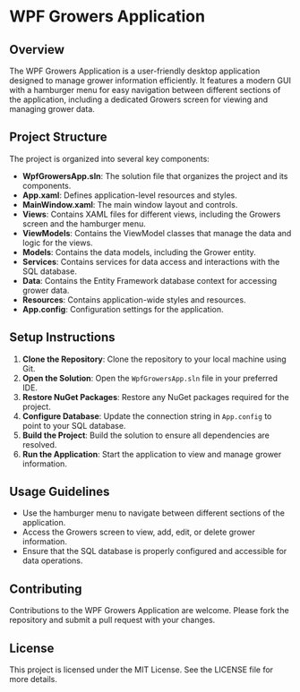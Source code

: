 # WPF Growers Application

## Overview
The WPF Growers Application is a user-friendly desktop application designed to manage grower information efficiently. It features a modern GUI with a hamburger menu for easy navigation between different sections of the application, including a dedicated Growers screen for viewing and managing grower data.

## Project Structure
The project is organized into several key components:

- **WpfGrowersApp.sln**: The solution file that organizes the project and its components.
- **App.xaml**: Defines application-level resources and styles.
- **MainWindow.xaml**: The main window layout and controls.
- **Views**: Contains XAML files for different views, including the Growers screen and the hamburger menu.
- **ViewModels**: Contains the ViewModel classes that manage the data and logic for the views.
- **Models**: Contains the data models, including the Grower entity.
- **Services**: Contains services for data access and interactions with the SQL database.
- **Data**: Contains the Entity Framework database context for accessing grower data.
- **Resources**: Contains application-wide styles and resources.
- **App.config**: Configuration settings for the application.

## Setup Instructions
1. **Clone the Repository**: Clone the repository to your local machine using Git.
2. **Open the Solution**: Open the `WpfGrowersApp.sln` file in your preferred IDE.
3. **Restore NuGet Packages**: Restore any NuGet packages required for the project.
4. **Configure Database**: Update the connection string in `App.config` to point to your SQL database.
5. **Build the Project**: Build the solution to ensure all dependencies are resolved.
6. **Run the Application**: Start the application to view and manage grower information.

## Usage Guidelines
- Use the hamburger menu to navigate between different sections of the application.
- Access the Growers screen to view, add, edit, or delete grower information.
- Ensure that the SQL database is properly configured and accessible for data operations.

## Contributing
Contributions to the WPF Growers Application are welcome. Please fork the repository and submit a pull request with your changes.

## License
This project is licensed under the MIT License. See the LICENSE file for more details.
